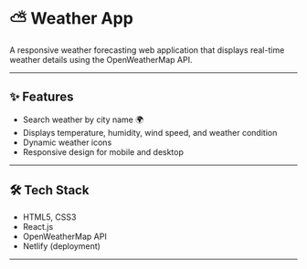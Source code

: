 # ⛅ Weather App  

A responsive weather forecasting web application that displays real-time weather details using the OpenWeatherMap API.  

---


## ✨ Features  
- Search weather by city name 🌍  
- Displays temperature, humidity, wind speed, and weather condition  
- Dynamic weather icons  
- Responsive design for mobile and desktop  
 

---

## 🛠 Tech Stack  
- HTML5, CSS3 
-  React.js 
- OpenWeatherMap API  
- Netlify (deployment)  

---

